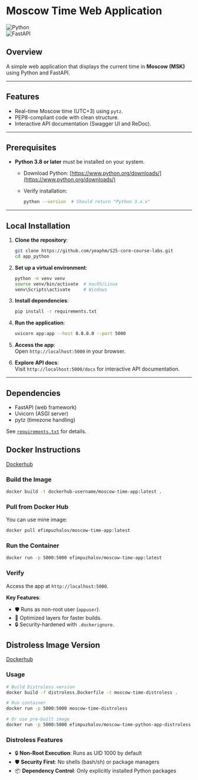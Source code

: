 # Moscow Time Web Application

![Python](https://img.shields.io/badge/Python-3.8%2B-blue)  
![FastAPI](https://img.shields.io/badge/Framework-FastAPI-green)  

## Overview

A simple web application that displays the current time in **Moscow (MSK)** using Python and FastAPI.  

---

## Features  

- Real-time Moscow time (UTC+3) using `pytz`.  
- PEP8-compliant code with clean structure.  
- Interactive API documentation (Swagger UI and ReDoc).  

---

## Prerequisites  

- **Python 3.8 or later** must be installed on your system.  
  - Download Python: [https://www.python.org/downloads/](https://www.python.org/downloads/)  
  - Verify installation:  

    ```bash
    python --version  # Should return "Python 3.x.x"
    ```

---

## Local Installation  

1. **Clone the repository**:  

   ```bash
   git clone https://github.com/yeaphm/S25-core-course-labs.git
   cd app_python
   ```

2. **Set up a virtual environment**:  

   ```bash
   python -m venv venv
   source venv/bin/activate  # macOS/Linux
   venv\Scripts\activate     # Windows
   ```

3. **Install dependencies**:  

   ```bash
   pip install -r requirements.txt
   ```

4. **Run the application**:  

   ```bash
   uvicorn app:app --host 0.0.0.0 --port 5000
   ```

5. **Access the app**:  
   Open `http://localhost:5000` in your browser.  

6. **Explore API docs**:  
   Visit `http://localhost:5000/docs` for interactive API documentation.  

---

## Dependencies  

- FastAPI (web framework)  
- Uvicorn (ASGI server)  
- pytz (timezone handling)  

See [`requirements.txt`](./requirements.txt) for details.

## Docker Instructions

[Dockerhub](https://hub.docker.com/r/efimpuzhalov/moscow-time-python-app)

### Build the Image

```bash
docker build -t dockerhub-username/moscow-time-app:latest .
```

### Pull from Docker Hub

You can use mine image:

```bash
docker pull efimpuzhalov/moscow-time-app:latest
```

### Run the Container

```bash
docker run -p 5000:5000 efimpuzhalov/moscow-time-app:latest
```

### Verify

Access the app at `http://localhost:5000`.

**Key Features**:  

- 🛡️ Runs as non-root user (`appuser`).  
- 🐳 Optimized layers for faster builds.  
- 🔒 Security-hardened with `.dockerignore`.

## Distroless Image Version

[Dockerhub](https://hub.docker.com/r/efimpuzhalov/moscow-time-python-app-distroless)

### Usage

```bash
# Build Distroless version
docker build -f distroless.Dockerfile -t moscow-time-distroless .

# Run container
docker run -p 5000:5000 moscow-time-distroless

# Or use pre-built image
docker run -p 5000:5000 efimpuzhalov/moscow-time-python-app-distroless:latest
```

### Distroless Features

- 🔒 **Non-Root Execution**: Runs as UID 1000 by default
- 🛡️ **Security First**: No shells (bash/sh) or package managers
- 📦 **Dependency Control**: Only explicitly installed Python packages
